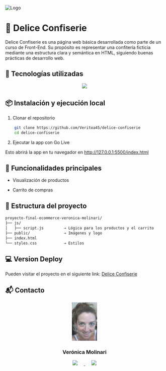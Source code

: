 ![Logo](/public/logo.png)

# 🍰 Delice Confiserie

Delice Confiserie es una página web básica desarrollada como parte de un curso de Front-End. Su propósito es representar una confitería ficticia mediante una estructura clara y semántica en HTML, siguiendo buenas prácticas de desarrollo web.

## 🚀 Tecnologías utilizadas

<p align="center">
  <a href="https://skillicons.dev">
    <img src="https://skillicons.dev/icons?i=html,css,javascript" />
  </a>
</p>

## 📦 Instalación y ejecución local

1. Clonar el repositorio

```bash
    git clone https://github.com/Veritoa45/delice-confiserie
    cd delice-confiserie
```

2. Ejecutar la app con Go Live

Esto abrirá la app en tu navegador en http://127.0.0.1:5500/index.html

## 🛒 Funcionalidades principales

- Visualización de productos

- Carrito de compras

## 📂 Estructura del proyecto

```
proyecto-final-ecommerce-veronica-molinari/
├── js/
│   ├── script.js         → Lógica para los productos y el carrito
├── public/               → Imágenes y logo
├── index.html
└── styles.css            → Estilos
```

## 💻 Version Deploy

Pueden visitar el proyecto en el siguiente link: [Delice Confiserie](https://veritoa45.github.io/proyecto-final-ecommerce-veronica-molinari/)

## 📬 Contacto

<p align="center">
  <img src="public/CV.png" alt="Foto" width="80" />
  <h3 align="center">Verónica Molinari</h3>
  <p align="center">
  <a href="https://github.com/Veritoa45">
    <img src="https://skillicons.dev/icons?i=github" hspace="20"/>
  </a>
  <a href="https://www.linkedin.com/in/veronica-molinari/">
    <img src="https://skillicons.dev/icons?i=linkedin" hspace="20"/>
  </a>
  </p>
</p>
